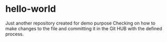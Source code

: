 # hello-world
Just another repository created for demo purpose
Checking on how to make changes to the file and committing it in the Git HUB with the defined process.
